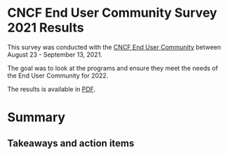 # CNCF End User Community Survey 2021 Results

This survey was conducted with the [CNCF End User Community](https://www.cncf.io/people/end-user-community/) between August 23 - September 13, 2021.

The goal was to look at the programs and ensure they meet the needs of the End User Community for 2022.

The results is available in [PDF](enduser_survey_2021.pdf).

# Summary


## Takeaways and action items